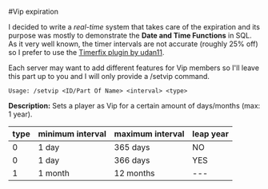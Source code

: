 #Vip expiration



I decided to write a _real-time_ system that takes care of the expiration and its purpose was mostly to demonstrate the __Date and Time Functions__ in SQL.
As it very well known, the timer intervals are not accurate (roughly 25% off) so I prefer to use the [Timerfix plugin by udan11](https://github.com/udan11/samp-plugin-timerfix/releases).



Each server may want to add different features for Vip members so I'll leave this part up to you and I will only provide a /setvip command.
```pawn
Usage: /setvip <ID/Part Of Name> <interval> <type>
```
__Description:__
Sets a player as Vip for a certain amount of days/months (max: 1 year).



type | minimum interval | maximum interval | leap year
---|---|---|---
0 | 1 day | 365 days | NO
0 | 1 day | 366 days | YES
1 | 1 month | 12 months | ---

